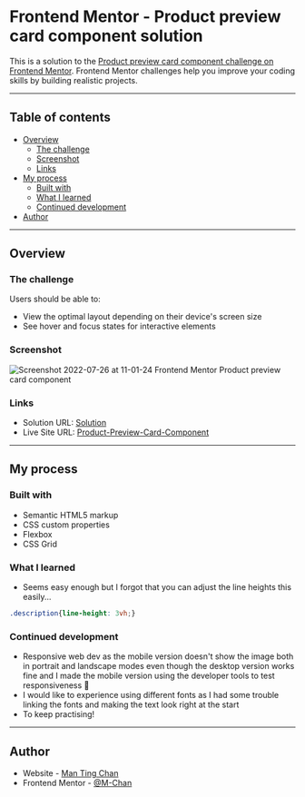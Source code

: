 # Frontend Mentor - Product preview card component solution
This is a solution to the [Product preview card component challenge on Frontend Mentor](https://www.frontendmentor.io/challenges/product-preview-card-component-GO7UmttRfa). Frontend Mentor challenges help you improve your coding skills by building realistic projects. 

---
## Table of contents
- [Overview](#overview)
  - [The challenge](#the-challenge)
  - [Screenshot](#screenshot)
  - [Links](#links)
- [My process](#my-process)
  - [Built with](#built-with)
  - [What I learned](#what-i-learned)
  - [Continued development](#continued-development)
- [Author](#author)


---
## Overview
### The challenge
Users should be able to:
- View the optimal layout depending on their device's screen size
- See hover and focus states for interactive elements

### Screenshot
![Screenshot 2022-07-26 at 11-01-24 Frontend Mentor Product preview card component](https://user-images.githubusercontent.com/81781462/180982271-dbc7a4e3-5a20-454e-8711-5b2070e5e645.png)


### Links
- Solution URL: [Solution](https://www.frontendmentor.io/solutions/responsive-productpreviewcardcomponent-using-css-grid-Hvl7nuRsK7)
- Live Site URL: [Product-Preview-Card-Component](https://m-chan.github.io/Product-Preview-Card-Component/)


---
## My process
### Built with
- Semantic HTML5 markup
- CSS custom properties
- Flexbox
- CSS Grid


### What I learned
- Seems easy enough but I forgot that you can adjust the line heights this easily...

```css
.description{line-height: 3vh;}
```

### Continued development
- Responsive web dev as the mobile version doesn't show the image both in portrait and landscape modes even though the desktop version works fine and I made the mobile version using the developer tools to test responsiveness :slightly_frowning_face:
- I would like to experience using different fonts as I had some trouble linking the fonts and making the text look right at the start
- To keep practising!


---
## Author
- Website - [Man Ting Chan](https://m-chan.github.io/)
- Frontend Mentor - [@M-Chan](https://www.frontendmentor.io/profile/M-Chan)
